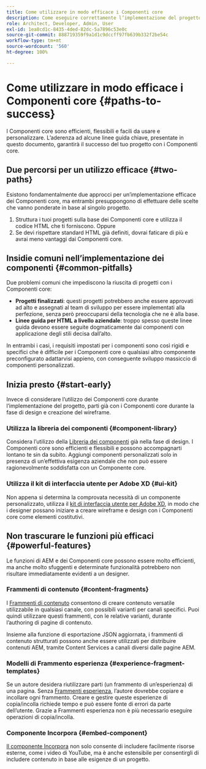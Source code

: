 ```yaml
---
title: Come utilizzare in modo efficace i Componenti core
description: Come eseguire correttamente l’implementazione del progetto con i Componenti core
role: Architect, Developer, Admin, User
exl-id: 1ea8cd1c-8435-4ded-82dc-5a7896c53e0c
source-git-commit: 888719359f9a1d1c9dccff97fb639b332f2be54c
workflow-type: tm+mt
source-wordcount: '560'
ht-degree: 100%

---
```


# Come utilizzare in modo efficace i Componenti core {#paths-to-success}

I Componenti core sono efficienti, flessibili e facili da usare e personalizzare. L’aderenza ad alcune linee guida chiave, presentate in questo documento, garantirà il successo del tuo progetto con i Componenti core.

## Due percorsi per un utilizzo efficace {#two-paths}

Esistono fondamentalmente due approcci per un’implementazione efficace dei Componenti core, ma entrambi presuppongono di effettuare delle scelte che vanno ponderate in base al singolo progetto.

1. Struttura i tuoi progetti sulla base dei Componenti core e utilizza il codice HTML che ti forniscono. Oppure
1. Se devi rispettare standard HTML già definiti, dovrai faticare di più e avrai meno vantaggi dai Componenti core.

## Insidie comuni nell’implementazione dei componenti {#common-pitfalls}

Due problemi comuni che impediscono la riuscita di progetti con i Componenti core:

* **Progetti finalizzati**: questi progetti potrebbero anche essere approvati ad alto e assegnati al team di sviluppo per essere implementati alla perfezione, senza però preoccuparsi della tecnologia che ne è alla base.
* **Linee guida per HTML a livello aziendale**: troppo spesso queste linee guida devono essere seguite dogmaticamente dai componenti con applicazione degli stili decisa dall’alto.

In entrambi i casi, i requisiti impostati per i componenti sono così rigidi e specifici che è difficile per i Componenti core o qualsiasi altro componente preconfigurato adattarvisi appieno, con conseguente sviluppo massiccio di componenti personalizzati.

## Inizia presto {#start-early}

Invece di considerare l’utilizzo dei Componenti core durante l’implementazione del progetto, parti già con i Componenti core durante la fase di design e creazione del wireframe.

### Utilizza la libreria dei componenti {#component-library}

Considera l’utilizzo della [Libreria dei componenti](https://adobe.com/go/aem_cmp_library_it) già nella fase di design. I Componenti core sono efficienti e flessibili e possono accompagnarti lontano te sin da subito. Aggiungi componenti personalizzati solo in presenza di un’effettiva esigenza aziendale che non può essere ragionevolmente soddisfatta con un Componente core.

### Utilizza il kit di interfaccia utente per Adobe XD {#ui-kit}

Non appena si determina la comprovata necessità di un componente personalizzato, utilizza il [kit di interfaccia utente per Adobe XD](https://experienceleague.adobe.com/docs/experience-manager-learn/assets/AEM-CoreComponents-UI-Kit.xd), in modo che i designer possano iniziare a creare wireframe e design con i Componenti core come elementi costitutivi.

## Non trascurare le funzioni più efficaci {#powerful-features}

Le funzioni di AEM e dei Componenti core possono essere molto efficienti, ma anche molto sfuggenti e determinate funzionalità potrebbero non risultare immediatamente evidenti a un designer.

### Frammenti di contenuto {#content-fragments}

I [Frammenti di contenuto](https://experienceleague.adobe.com/docs/experience-manager-cloud-service/sites/authoring/fundamentals/content-fragments.html?lang=it) consentono di creare contenuto versatile utilizzabile in qualsiasi canale, con possibili varianti per canali specifici. Puoi quindi utilizzare questi frammenti, con le relative varianti, durante l’authoring di pagine di contenuto.

Insieme alla funzione di esportazione JSON aggiornata, i frammenti di contenuto strutturati possono anche essere utilizzati per distribuire contenuti AEM, tramite Content Services a canali diversi dalle pagine AEM.

### Modelli di Frammento esperienza {#experience-fragment-templates}

Se un autore desidera riutilizzare parti (un frammento di un’esperienza) di una pagina. Senza [Frammenti esperienza](https://experienceleague.adobe.com/docs/experience-manager-cloud-service/sites/authoring/fundamentals/experience-fragments.html?lang=it), l’autore dovrebbe copiare e incollare ogni frammento. Creare e gestire queste esperienze di copia/incolla richiede tempo e può essere fonte di errori da parte dell’utente. Grazie a Frammenti esperienza non è più necessario eseguire operazioni di copia/incolla.

### Componente Incorpora {#embed-component}

[Il componente Incorpora](/help/components/embed.md) non solo consente di includere facilmente risorse esterne, come i video di YouTube, ma è anche estensibile per consentirgli di includere contenuto in base alle esigenze di un progetto.
